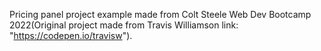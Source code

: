 Pricing panel project example made from Colt Steele Web Dev Bootcamp 2022(Original project made from Travis Williamson link: "https://codepen.io/travisw").



